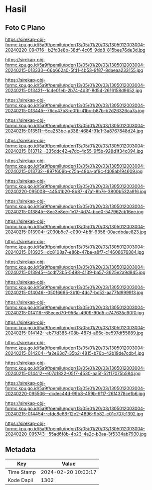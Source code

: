 # Hasil

## Foto C Plano

https://sirekap-obj-formc.kpu.go.id/5a9f/pemilu/pdpr/13/05/01/20/03/1305012003004-20240220-094716--b2fd3e8b-38df-4c05-9dd8-815bee76de3d.jpg

https://sirekap-obj-formc.kpu.go.id/5a9f/pemilu/pdpr/13/05/01/20/03/1305012003004-20240215-013333--66b662a0-5fd1-4b53-9f87-8daeaa233155.jpg

https://sirekap-obj-formc.kpu.go.id/5a9f/pemilu/pdpr/13/05/01/20/03/1305012003004-20240215-013421--1c4e01eb-2b74-4d3f-8d54-2616158d9652.jpg

https://sirekap-obj-formc.kpu.go.id/5a9f/pemilu/pdpr/13/05/01/20/03/1305012003004-20240215-013445--76cc47b8-c0fb-41bc-b87b-b2d26326ca7a.jpg

https://sirekap-obj-formc.kpu.go.id/5a9f/pemilu/pdpr/13/05/01/20/03/1305012003004-20240215-013511--5ca253bc-a336-4684-91c1-3a8767848d24.jpg

https://sirekap-obj-formc.kpu.go.id/5a9f/pemilu/pdpr/13/05/01/20/03/1305012003004-20240215-013712--335ddc42-e7dc-4c55-9f5b-928d1f34c094.jpg

https://sirekap-obj-formc.kpu.go.id/5a9f/pemilu/pdpr/13/05/01/20/03/1305012003004-20240215-013732--897f609b-c75a-48ba-af9c-fd08ab194609.jpg

https://sirekap-obj-formc.kpu.go.id/5a9f/pemilu/pdpr/13/05/01/20/03/1305012003004-20240220-095008--44541b20-8b87-47a1-8b7e-3800b532a916.jpg

https://sirekap-obj-formc.kpu.go.id/5a9f/pemilu/pdpr/13/05/01/20/03/1305012003004-20240215-013845--8ec3e8ee-1e17-4d74-bce0-547962cb16ee.jpg

https://sirekap-obj-formc.kpu.go.id/5a9f/pemilu/pdpr/13/05/01/20/03/1305012003004-20240215-013904--2030b5c7-c090-4b8f-9356-00acdbdae823.jpg

https://sirekap-obj-formc.kpu.go.id/5a9f/pemilu/pdpr/13/05/01/20/03/1305012003004-20240215-013925--dc8108a7-e86b-47be-a8f7-c14606676884.jpg

https://sirekap-obj-formc.kpu.go.id/5a9f/pemilu/pdpr/13/05/01/20/03/1305012003004-20240215-013945--4cdf73b5-5498-4139-ba57-3625e2a9d945.jpg

https://sirekap-obj-formc.kpu.go.id/5a9f/pemilu/pdpr/13/05/01/20/03/1305012003004-20240215-014046--05016665-3b10-4dc7-bc52-aa77fd9999f3.jpg

https://sirekap-obj-formc.kpu.go.id/5a9f/pemilu/pdpr/13/05/01/20/03/1305012003004-20240215-014116--65eced70-956a-4909-90d5-c747635c90f0.jpg

https://sirekap-obj-formc.kpu.go.id/5a9f/pemilu/pdpr/13/05/01/20/03/1305012003004-20240215-014142--eb77d385-f08b-487d-a66c-be597df55689.jpg

https://sirekap-obj-formc.kpu.go.id/5a9f/pemilu/pdpr/13/05/01/20/03/1305012003004-20240215-014204--fa2e63d7-35b2-4815-b76b-42b19de7cdb4.jpg

https://sirekap-obj-formc.kpu.go.id/5a9f/pemilu/pdpr/13/05/01/20/03/1305012003004-20240215-014412--e07d1822-05f7-4530-aa5f-52f17075b584.jpg

https://sirekap-obj-formc.kpu.go.id/5a9f/pemilu/pdpr/13/05/01/20/03/1305012003004-20240220-095506--dcdec44d-99b8-459b-9f17-26f4378ce1b6.jpg

https://sirekap-obj-formc.kpu.go.id/5a9f/pemilu/pdpr/13/05/01/20/03/1305012003004-20240215-014454--cfdc8e66-12e2-4896-9b82-c01c707c1392.jpg

https://sirekap-obj-formc.kpu.go.id/5a9f/pemilu/pdpr/13/05/01/20/03/1305012003004-20240220-095743--55ad6f8b-4b23-4a2c-b3aa-3f5334ab7930.jpg


## Metadata

| Key        | Value               |
| ---------- | ------------------- |
| Time Stamp | 2024-02-20 10:03:17 |
| Kode Dapil | 1302                |



